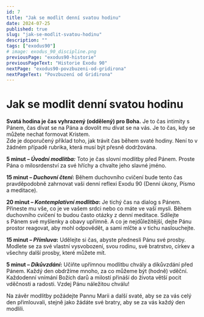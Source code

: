 ```yaml
---
id: 7
title: "Jak se modlit denní svatou hodinu"
date: 2024-07-25
published: true
slug: "jak-se-modlit-svatou-hodinu"
description: ""
tags: ["exodus90"]
# image: exodus_90_discipline.png
previousPage: "exodus90-historie"
previousPageText: "Historie Exodu 90"
nextPage: "exodus90-povzbuzeni-od-gridirona"
nextPageText: "Povzbuzení od Gridirona"
---
```


# Jak se modlit denní svatou hodinu

**Svatá hodina je čas vyhrazený (oddělený) pro Boha.** Je to čas intimity s Pánem, čas dívat se na Pána a dovolit mu dívat se na vás. Je to čas, kdy se můžete nechat formovat Kristem.  
Zde je doporučený příklad toho, jak trávit čas během svaté hodiny. Není to v žádném případě rubrika, která musí být přesně dodržována.

**5 minut _– Úvodní modlitba:_** Toto je čas slovní modlitby před Pánem. Proste Pána o milosrdenství za své hříchy a chvalte jeho slavné jméno.

**15 minut – _Duchovní čtení_:** Během duchovního cvičení bude tento čas pravděpodobně zahrnovat vaši denní reflexi Exodu 90 (Denní úkony, Písmo a meditace).

**20 minut – _Kontemplativní modlitba_:** Je tichý čas na dialog s Pánem. Přineste mu vše, co je ve vašem srdci nebo co máte ve vaší mysli. Během duchovního cvičení to budou často otázky z denní meditace. Sdílejte  
s Pánem své myšlenky a obavy upřímně. A co je nejdůležitější, dejte Pánu prostor reagovat, aby mohl odpovědět, a sami mlčte a v tichu naslouchejte.

**15 minut – _Přímluva_:** Udělejte si čas, abyste přednesli Pánu své prosby. Modlete se za své vlastní vysvobození, svou rodinu, své bratrstvo, církev a všechny další prosby, které můžete mít.

**5 minut – _Díkůvzdání_:** Učiňte upřímnou modlitbu chvály a díkůvzdání před Pánem. Každý den obdržíme mnoho, za co můžeme být (hodně) vděční. Každodenní vnímání Božích darů a milostí přináší do života větší pocit vděčnosti a radosti. Vzdej Pánu náležitou chválu!

Na závěr modlitby požádejte Pannu Marii a další svaté, aby se za vás celý den přimlouvali, stejně jako žádáte své bratry, aby se za vás každý den modlili.
